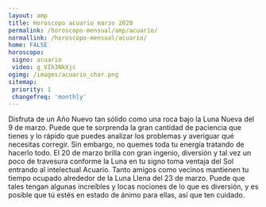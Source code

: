 ```yaml
---
layout: amp
title: Horoscopo acuario marzo 2020 
permalink: /horoscopo-mensual/amp/acuario/
normallink: /horoscopo-mensual/acuario/
home: FALSE
horoscopo:
 signo: acuario
 video: g_VIh3NkXjc
ogimg: /images/acuario_char.png
sitemap:
 priority: 1
 changefreq: 'monthly'
---
```



Disfruta de un Año Nuevo tan sólido como una roca bajo la Luna Nueva del 9 de marzo. Puede que te sorprenda la gran cantidad de paciencia que tienes y lo rápido que puedes analizar los problemas y averiguar qué necesitas corregir. Sin embargo, no quemes toda tu energía tratando de hacerlo todo. El 20 de marzo brilla con gran ingenio, diversión y tal vez un poco de travesura conforme la Luna en tu signo toma ventaja del Sol entrando al intelectual Acuario. Tanto amigos como vecinos mantienen tu tiempo ocupado alrededor de la Luna Llena del 23 de marzo. Puede que tales tengan algunas increíbles y locas nociones de lo que es diversión, y es posible que tú estés en estado de ánimo para ellas, así que ten cuidado.